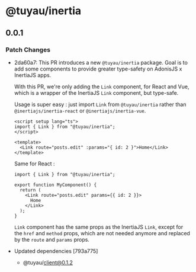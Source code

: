 # @tuyau/inertia

## 0.0.1

### Patch Changes

- 2da60a7: This PR introduces a new `@tuyau/inertia` package. Goal is to add some components to provide greater type-safety on AdonisJS x InertiaJS apps.

  With this PR, we're only adding the `Link` component, for React and Vue, which is a wrapper of the InertiaJS `Link` component, but type-safe.

  Usage is super easy : just import `Link` from `@tuyau/inertia` rather than `@inertiajs/inertia-react` or `@inertiajs/inertia-vue`.

  ```vue
  <script setup lang="ts">
  import { Link } from "@tuyau/inertia";
  </script>

  <template>
    <Link route="posts.edit" :params="{ id: 2 }">Home</Link>
  </template>
  ```

  Same for React :

  ```tsx
  import { Link } from "@tuyau/inertia";

  export function MyComponent() {
    return (
      <Link route="posts.edit" params={{ id: 2 }}>
        Home
      </Link>
    );
  }
  ```

  `Link` component has the same props as the InertiaJS `Link`, except for the `href` and `method` props, which are not needed anymore and replaced by the `route` and `params` props.

- Updated dependencies [793a775]
  - @tuyau/client@0.1.2
